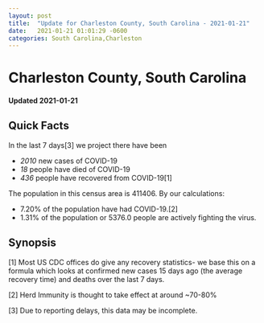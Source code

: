 ```yaml
---
layout: post
title:  "Update for Charleston County, South Carolina - 2021-01-21"
date:   2021-01-21 01:01:29 -0600
categories: South Carolina,Charleston
---
```


# Charleston County, South Carolina
#### Updated 2021-01-21

## Quick Facts

In the last 7 days[3] we project there have been
- *2010* new cases of COVID-19
- *18* people have died of COVID-19
- *436* people have recovered from COVID-19[1]

The population in this census area is 411406. By our calculations:
- 7.20% of the population have had COVID-19.[2]
- 1.31% of the population or 5376.0 people are actively fighting the virus.

## Synopsis




[1] Most US CDC offices do give any recovery statistics- we base this on a formula which looks at confirmed new cases
15 days ago (the average recovery time) and deaths over the last 7 days.

[2] Herd Immunity is thought to take effect at around ~70-80%

[3] Due to reporting delays, this data may be incomplete.
 
    